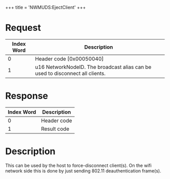 +++
title = 'NWMUDS:EjectClient'
+++

# Request

| Index Word | Description                                                                   |
|------------|-------------------------------------------------------------------------------|
| 0          | Header code \[0x00050040\]                                                    |
| 1          | u16 NetworkNodeID. The broadcast alias can be used to disconnect all clients. |

# Response

| Index Word | Description |
|------------|-------------|
| 0          | Header code |
| 1          | Result code |

# Description

This can be used by the host to force-disconnect client(s). On the wifi
network side this is done by just sending 802.11 deauthentication
frame(s).
